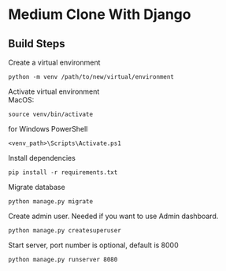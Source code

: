 # Medium Clone With Django

## Build Steps

Create a virtual environment

    python -m venv /path/to/new/virtual/environment

Activate virtual environment  
MacOS:

    source venv/bin/activate

for Windows PowerShell

    <venv_path>\Scripts\Activate.ps1  

Install dependencies 

    pip install -r requirements.txt

Migrate database  

    python manage.py migrate

Create admin user. Needed if you want to use Admin dashboard.

    python manage.py createsuperuser

Start server, port number is optional, default is 8000

    python manage.py runserver 8080
